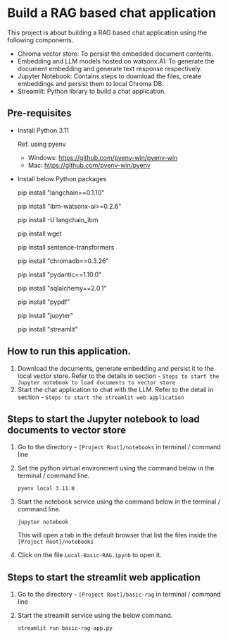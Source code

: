 # Build a RAG based chat application
This project is about building a RAG based chat application using the following components.
- Chroma vector store: To persist the embedded document contents.
- Embedding and LLM models hosted on watsonx.AI: To generate the document embedding and generate text response respectively.
- Jupyter Notebook: Contains steps to download the files, create embeddings and persist them to local Chroma DB.
- Streamlit: Python library to build a chat application.

## Pre-requisites
* Install Python 3.11
  
    Ref. using pyenv
     - Windows: https://github.com/pyenv-win/pyenv-win
     - Mac: https://github.com/pyenv-win/pyenv
     
* Install below Python packages

    pip install "langchain==0.1.10"

    pip install "ibm-watsonx-ai>=0.2.6"

    pip install -U langchain_ibm

    pip install wget

    pip install sentence-transformers

    pip install "chromadb==0.3.26"

    pip install "pydantic==1.10.0"

    pip install "sqlalchemy==2.0.1"

    pip install "pypdf"

    pip install "jupyter"

    pip install "streamlit"


## How to run this application.
1. Download the documents, generate embedding and persist it to the local vector store. Refer to the details in section - `Steps to start the Jupyter notebook to load documents to vector store`
2. Start the chat application to chat with the LLM. Refer to the detail in section - `Steps to start the streamlit web application`


## Steps to start the Jupyter notebook to load documents to vector store
1. Go to the directory - `[Project Root]/notebooks` in terminal / command line
2. Set the python virtual environment using the command below in the terminal / command line.

    `pyenv local 3.11.0`
3. Start the notebook service using the command below in the terminal / command line.

    `jupyter notebook`
   
   This will open a tab in the default browser that list the files inside the `[Project Root]/notebooks`

4. Click on the file `Local-Basic-RAG.ipynb` to open it.


## Steps to start the streamlit web application
1. Go to the directory - `[Project Root]/basic-rag` in terminal / command line
2. Start the streamlit service using the below command.

    `streamlit run basic-rag-app.py`
